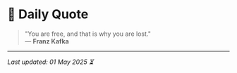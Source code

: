 # 📜 Daily Quote

> "You are free, and that is why you are lost."  
> — **Franz Kafka**

---

_Last updated: 01 May 2025 ⏳_
